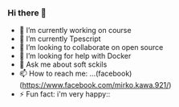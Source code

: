 ### Hi there 👋


- 🔭 I’m currently working on course
- 🌱 I’m currently Tpescript
- 👯 I’m looking to collaborate on open source
- 🤔 I’m looking for help with Docker
- 💬 Ask me about soft sckils
- 📫 How to reach me: ...(facebook)(https://www.facebook.com/mirko.kawa.921/)
- ⚡ Fun fact: i'm very happy::


